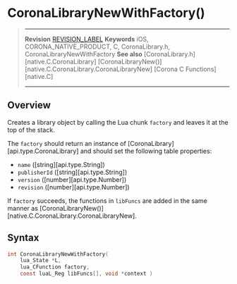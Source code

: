 # CoronaLibraryNewWithFactory()

> --------------------- ------------------------------------------------------------------------------------------
> __Revision__			[REVISION_LABEL](REVISION_URL)
> __Keywords__			iOS, CORONA_NATIVE_PRODUCT, C, CoronaLibrary.h, CoronaLibraryNewWithFactory
> __See also__			[CoronaLibrary.h][native.C.CoronaLibrary]
>						[CoronaLibraryNew()][native.C.CoronaLibrary.CoronaLibraryNew]
>						[Corona C Functions][native.C]
> --------------------- ------------------------------------------------------------------------------------------


## Overview

Creates a library object by calling the Lua chunk `factory` and leaves it at the top of the stack.

The `factory` should return an instance of [CoronaLibrary][api.type.CoronaLibrary] and should set the following table properties:

* `name` ([string][api.type.String])
* `publisherId` ([string][api.type.String])
* `version` ([number][api.type.Number])
* `revision` ([number][api.type.Number])

If `factory` succeeds, the functions in `libFuncs` are added in the same manner as [CoronaLibraryNew()][native.C.CoronaLibrary.CoronaLibraryNew].


## Syntax

``````c
int CoronaLibraryNewWithFactory(
	lua_State *L,
	lua_CFunction factory,
	const luaL_Reg libFuncs[], void *context )
``````
